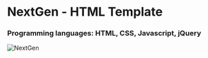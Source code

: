 <h1>NextGen - HTML Template</h1>
<h3>Programming languages: HTML, CSS, Javascript, jQuery</h3>

![NextGen](https://github.com/skupta12/Management-Landing/assets/89469062/988dcc7f-198b-4266-8ab4-5562fb792916)
